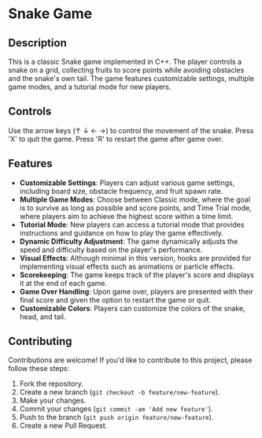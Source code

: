 # Snake Game

## Description
This is a classic Snake game implemented in C++. The player controls a snake on a grid, collecting fruits to score points while avoiding obstacles and the snake's own tail. The game features customizable settings, multiple game modes, and a tutorial mode for new players.

## Controls
Use the arrow keys (↑ ↓ ← →) to control the movement of the snake.
Press 'X' to quit the game.
Press 'R' to restart the game after game over.


## Features
- **Customizable Settings**: Players can adjust various game settings, including board size, obstacle frequency, and fruit spawn rate.
- **Multiple Game Modes**: Choose between Classic mode, where the goal is to survive as long as possible and score points, and Time Trial mode, where players aim to achieve the highest score within a time limit.
- **Tutorial Mode**: New players can access a tutorial mode that provides instructions and guidance on how to play the game effectively.
- **Dynamic Difficulty Adjustment**: The game dynamically adjusts the speed and difficulty based on the player's performance.
- **Visual Effects**: Although minimal in this version, hooks are provided for implementing visual effects such as animations or particle effects.
- **Scorekeeping**: The game keeps track of the player's score and displays it at the end of each game.
- **Game Over Handling**: Upon game over, players are presented with their final score and given the option to restart the game or quit.
- **Customizable Colors**: Players can customize the colors of the snake, head, and tail.

## Contributing
Contributions are welcome! If you'd like to contribute to this project, please follow these steps:
1. Fork the repository.
2. Create a new branch (`git checkout -b feature/new-feature`).
3. Make your changes.
4. Commit your changes (`git commit -am 'Add new feature'`).
5. Push to the branch (`git push origin feature/new-feature`).
6. Create a new Pull Request.
